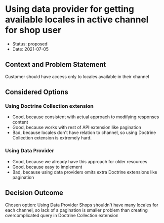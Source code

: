 # Using data provider for getting available locales in active channel for shop user

* Status: proposed
* Date: 2021-07-05

## Context and Problem Statement
Customer should have access only to locales available in their channel

## Considered Options

### Using Doctrine Collection extension

* Good, because consistent with actual approach to modifying responses content
* Good, because works with rest of API extension like pagination
* Bad, because locales don't have relation to channel, so using Doctrine Collection extension is extremely hard.

### Using Data Provider

* Good, because we already have this approach for older resources
* Good, because easy to implement 
* Bad, because using data providers omits extra Doctrine extensions like pagination

## Decision Outcome

Chosen option: Using Data Provider
Shops shouldn't have many locales for each channel, so lack of a pagination is smaller problem than creating overcomplicated query in Doctrine Collection extension
